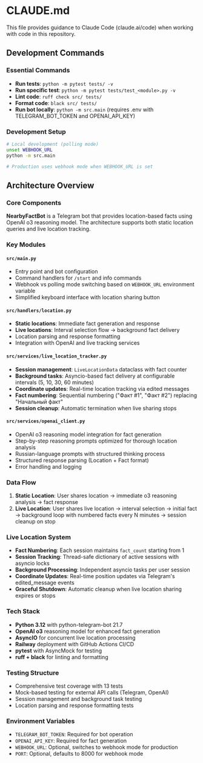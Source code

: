 # CLAUDE.md

This file provides guidance to Claude Code (claude.ai/code) when working with code in this repository.

## Development Commands

### Essential Commands
- **Run tests**: `python -m pytest tests/ -v`
- **Run specific test**: `python -m pytest tests/test_<module>.py -v`
- **Lint code**: `ruff check src/ tests/`
- **Format code**: `black src/ tests/`
- **Run bot locally**: `python -m src.main` (requires .env with TELEGRAM_BOT_TOKEN and OPENAI_API_KEY)

### Development Setup
```bash
# Local development (polling mode)
unset WEBHOOK_URL
python -m src.main

# Production uses webhook mode when WEBHOOK_URL is set
```

## Architecture Overview

### Core Components

**NearbyFactBot** is a Telegram bot that provides location-based facts using OpenAI o3 reasoning model. The architecture supports both static location queries and live location tracking.

### Key Modules

#### `src/main.py`
- Entry point and bot configuration
- Command handlers for `/start` and info commands
- Webhook vs polling mode switching based on `WEBHOOK_URL` environment variable
- Simplified keyboard interface with location sharing button

#### `src/handlers/location.py`
- **Static locations**: Immediate fact generation and response
- **Live locations**: Interval selection flow → background fact delivery
- Location parsing and response formatting
- Integration with OpenAI and live tracking services

#### `src/services/live_location_tracker.py`
- **Session management**: `LiveLocationData` dataclass with fact counter
- **Background tasks**: Asyncio-based fact delivery at configurable intervals (5, 10, 30, 60 minutes)
- **Coordinate updates**: Real-time location tracking via edited messages
- **Fact numbering**: Sequential numbering ("Факт #1", "Факт #2") replacing "Начальный факт"
- **Session cleanup**: Automatic termination when live sharing stops

#### `src/services/openai_client.py`
- OpenAI o3 reasoning model integration for fact generation
- Step-by-step reasoning prompts optimized for thorough location analysis
- Russian-language prompts with structured thinking process
- Structured response parsing (Location + Fact format)
- Error handling and logging

### Data Flow

1. **Static Location**: User shares location → immediate o3 reasoning analysis → fact response
2. **Live Location**: User shares live location → interval selection → initial fact → background loop with numbered facts every N minutes → session cleanup on stop

### Live Location System

- **Fact Numbering**: Each session maintains `fact_count` starting from 1
- **Session Tracking**: Thread-safe dictionary of active sessions with asyncio locks
- **Background Processing**: Independent asyncio tasks per user session
- **Coordinate Updates**: Real-time position updates via Telegram's edited_message events
- **Graceful Shutdown**: Automatic cleanup when live location sharing expires or stops

### Tech Stack
- **Python 3.12** with python-telegram-bot 21.7
- **OpenAI o3** reasoning model for enhanced fact generation
- **AsyncIO** for concurrent live location processing
- **Railway** deployment with GitHub Actions CI/CD
- **pytest** with AsyncMock for testing
- **ruff + black** for linting and formatting

### Testing Structure
- Comprehensive test coverage with 13 tests
- Mock-based testing for external API calls (Telegram, OpenAI)
- Session management and background task testing
- Location parsing and response formatting tests

### Environment Variables
- `TELEGRAM_BOT_TOKEN`: Required for bot operation
- `OPENAI_API_KEY`: Required for fact generation
- `WEBHOOK_URL`: Optional, switches to webhook mode for production
- `PORT`: Optional, defaults to 8000 for webhook mode